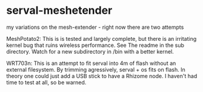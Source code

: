 serval-meshetender
==================

my variations on the mesh-extender - right now there are two attempts

MeshPotato2: This is is tested and largely complete, but there is 
	an irritating kernel bug that ruins wireless performance. See
	The readme in the sub directory. Watch for a new subdirectory in /bin
	with a better kernel.  
 

WRT703n: This is an attempt to fit serval into 4m of flash without 
	an external filesystem. By trimming agressively, serval + os
	fits on flash. In theory one could just add a USB stick to have a 
	Rhizome node.  I haven't had time to test at all, so be warned. 

	
